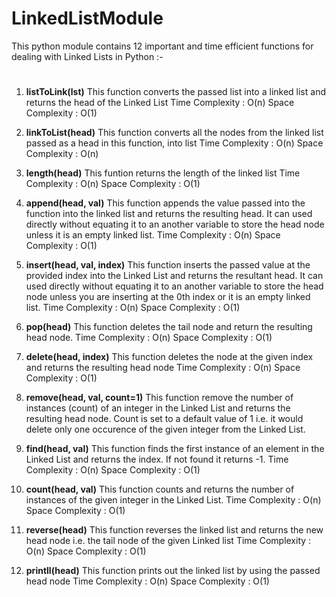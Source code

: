 # LinkedListModule
This python module contains 12 important and time efficient functions for dealing with Linked Lists in Python :-
#
1. **listToLink(lst)**
	This function converts the passed list into a linked list and returns the head of the Linked List
	Time Complexity : O(n)
	Space Complexity : O(1)
      
2. **linkToList(head)**
	This function converts all the nodes from the linked list passed as a head in this function, into list
	Time Complexity : O(n)
	Space Complexity : O(n)
	
3. **length(head)**
	This funtion returns the length of the linked list
	Time Complexity : O(n)
	Space Complexity : O(1)
	
4. **append(head, val)**
	This function appends the value passed into the function into the linked list and returns the resulting head. 
	It can used directly without equating it to an another variable to store the head node unless it is an empty linked list.
	Time Complexity : O(n)
	Space Complexity : O(1)

5. **insert(head, val, index)**
	This function inserts the passed value at the provided index into the Linked List and returns the resultant head.
	It can used directly without equating it to an another variable to store the head node unless you are inserting at the 0th index or
	it is an empty linked list.
	Time Complexity : O(n)
	Space Complexity : O(1)
	
6. **pop(head)**
	This function deletes the tail node and return the resulting head node.
	Time Complexity : O(n)
	Space Complexity : O(1)
	
7. **delete(head, index)**
	This function deletes the node at the given index and returns the resulting head node
	Time Complexity : O(n)
	Space Complexity : O(1)
	
8. **remove(head, val, count=1)**
	This function remove the number of instances (count) of an integer in the Linked List and returns the resulting head node.
	Count is set to a default value of 1 i.e. it would delete only one occurence of the given integer from the Linked List.
	

9. **find(head, val)**
	This function finds the first instance of an element in the Linked List and returns the index.
	If not found it returns -1.
	Time Complexity : O(n)
	Space Complexity : O(1)
	
10. **count(head, val)**
	This function counts and returns the number of instances of the given integer in the Linked List.
	Time Complexity : O(n)
	Space Complexity : O(1)

11. **reverse(head)**
	This function reverses the linked list and returns the new head node i.e. the tail node of the given Linked list
	Time Complexity : O(n)
	Space Complexity : O(1)	

12. **printll(head)**
	This function prints out the linked list by using the passed head node
	Time Complexity : O(n)
	Space Complexity : O(1)
